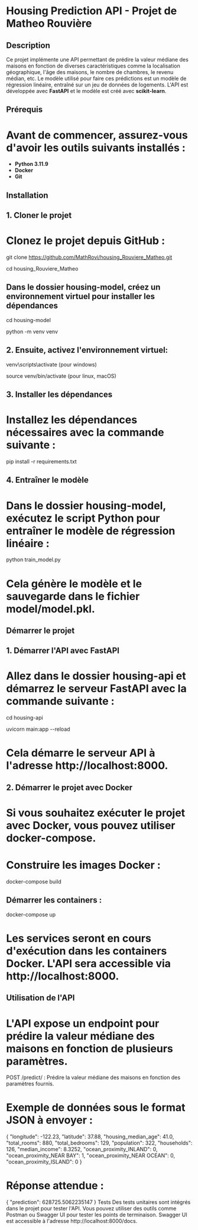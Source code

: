# Housing Prediction API - Projet de Matheo Rouvière

## Description
Ce projet implémente une API permettant de prédire la valeur médiane des maisons en fonction de diverses caractéristiques comme la localisation géographique, l'âge des maisons, le nombre de chambres, le revenu médian, etc. Le modèle utilisé pour faire ces prédictions est un modèle de régression linéaire, entraîné sur un jeu de données de logements. L'API est développée avec **FastAPI** et le modèle est créé avec **scikit-learn**.

## Prérequis

# Avant de commencer, assurez-vous d'avoir les outils suivants installés :

- **Python 3.11.9**
- **Docker** 
- **Git**

## Installation

## 1. Cloner le projet

# Clonez le projet depuis GitHub :

git clone https://github.com/MathRovi/housing_Rouviere_Matheo.git

cd housing_Rouviere_Matheo

## Dans le dossier housing-model, créez un environnement virtuel pour installer les dépendances

cd housing-model

python -m venv venv

## 2. Ensuite, activez l'environnement virtuel:

venv\scripts\activate (pour windows)

source venv/bin/activate (pour linux, macOS)

## 3. Installer les dépendances
# Installez les dépendances nécessaires avec la commande suivante :

pip install -r requirements.txt

## 4. Entraîner le modèle
# Dans le dossier housing-model, exécutez le script Python pour entraîner le modèle de régression linéaire :

python train_model.py

# Cela génère le modèle et le sauvegarde dans le fichier model/model.pkl.

## Démarrer le projet
## 1. Démarrer l'API avec FastAPI
# Allez dans le dossier housing-api et démarrez le serveur FastAPI avec la commande suivante :

cd housing-api

uvicorn main:app --reload

# Cela démarre le serveur API à l'adresse http://localhost:8000.

## 2. Démarrer le projet avec Docker

# Si vous souhaitez exécuter le projet avec Docker, vous pouvez utiliser docker-compose.

# Construire les images Docker :

docker-compose build

## Démarrer les containers :

docker-compose up

# Les services seront en cours d'exécution dans les containers Docker. L'API sera accessible via http://localhost:8000.

## Utilisation de l'API
# L'API expose un endpoint pour prédire la valeur médiane des maisons en fonction de plusieurs paramètres.

POST /predict/ : Prédire la valeur médiane des maisons en fonction des paramètres fournis.

# Exemple de données sous le format JSON à envoyer :

{
  "longitude": -122.23,
  "latitude": 37.88,
  "housing_median_age": 41.0,
  "total_rooms": 880,
  "total_bedrooms": 129,
  "population": 322,
  "households": 126,
  "median_income": 8.3252,
  "ocean_proximity_INLAND": 0,
  "ocean_proximity_NEAR BAY": 1,
  "ocean_proximity_NEAR OCEAN": 0,
  "ocean_proximity_ISLAND": 0
}

# Réponse attendue :

{
  "prediction": 628725.5062235147
}
Tests
Des tests unitaires sont intégrés dans le projet pour tester l'API. Vous pouvez utiliser des outils comme Postman ou Swagger UI pour tester les points de terminaison. Swagger UI est accessible à l'adresse http://localhost:8000/docs.
